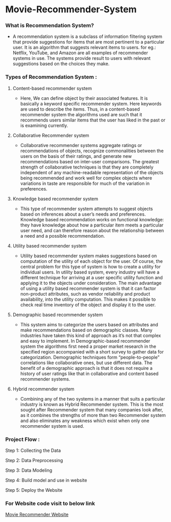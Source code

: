 # Movie-Recommender-System

### What is Recommendation System?

- A recommendation system is a subclass of information filtering system that provide suggestions for items that are most pertinent to a particular user.
It is an algorithm that suggests relevant items to users.
for eg.:
    Netflix, YouTube, and Amazon are all examples of recommender systems in use. The systems provide result to users with relevant suggestions based on the choices they make.

### Types of Recommendation System :

1) Content-based recommender system
    - Here, We can define object by their associated features. It is basically a keyword specific recommender system. Here keywords are used to describe the items. Thus, in a content-based recommender system the algorithms used are such that it recommends users similar items that the user has liked in the past or is examining currently.


2) Collaborative Recommender system
    - Collaborative recommender systems aggregate ratings or recommendations of objects, recognize commonalities between the users on the basis of their ratings, and generate new recommendations based on inter-user comparisons. The greatest strength of collaborative techniques is that they are completely independent of any machine-readable representation of the objects being recommended and work well for complex objects where variations in taste are responsible for much of the variation in preferences.

3) Knowledge based recommender system
    - This type of recommender system attempts to suggest objects based on inferences about a user’s needs and preferences. Knowledge based recommendation works on functional knowledge: they have knowledge about how a particular item meets a particular user need, and can therefore reason about the relationship between a need and a possible recommendation.

4) Utility based recommender system
    - Utility based recommender system makes suggestions based on computation of the utility of each object for the user. Of course, the central problem for this type of system is how to create a utility for individual users. In utility based system, every industry will have a different technique for arriving at a user specific utility function and applying it to the objects under consideration. The main advantage of using a utility based recommender system is that it can factor non-product attributes, such as vendor reliability and product availability, into the utility computation. This makes it possible to check real time inventory of the object and display it to the user.

5) Demographic based recommender system
    - This system aims to categorize the users based on attributes and make recommendations based on demographic classes. Many industries have taken this kind of approach as it’s not that complex and easy to implement. In Demographic-based recommender system the algorithms first need a proper market research in the specified region accompanied with a short survey to gather data for categorization. Demographic techniques form “people-to-people” correlations like collaborative ones, but use different data. The benefit of a demographic approach is that it does not require a history of user ratings like that in collaborative and content based recommender systems.

6) Hybrid recommender system
    - Combining any of the two systems in a manner that suits a particular industry is known as Hybrid Recommender system. This is the most sought after Recommender system that many companies look after, as it combines the strengths of more than two Recommender system and also eliminates any weakness which exist when only one recommender system is used.
    
### Project Flow :

Step 1: Collecting the Data

Step 2: Data Preprocessing 

Step 3: Data Modeling

Step 4: Build model and use in website

Step 5: Deploy the Website

### For Website code visit to below link

[Movie Recommender Website](https://github.com/Ashuk25/Movie-Recommender)
